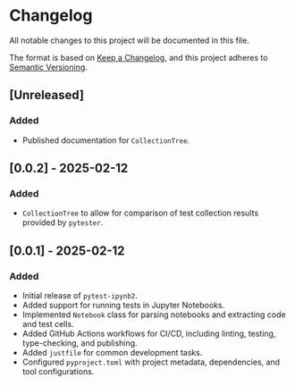 # Changelog

All notable changes to this project will be documented in this file.

The format is based on [Keep a Changelog](https://keepachangelog.com/en/1.0.0/),
and this project adheres to [Semantic Versioning](https://semver.org/spec/v2.0.0.html).

## [Unreleased]

### Added  

- Published documentation for `CollectionTree`.

## [0.0.2] - 2025-02-12

### Added

- `CollectionTree` to allow for comparison of test collection results provided by `pytester`.

## [0.0.1] - 2025-02-12

### Added

- Initial release of `pytest-ipynb2`.
- Added support for running tests in Jupyter Notebooks.
- Implemented `Notebook` class for parsing notebooks and extracting code and test cells.
- Added GitHub Actions workflows for CI/CD, including linting, testing, type-checking, and publishing.
- Added `justfile` for common development tasks.
- Configured `pyproject.toml` with project metadata, dependencies, and tool configurations.
